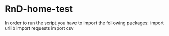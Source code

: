 # RnD-home-test
In order to run the script you have to import the following packages:
import urllib
import requests
import csv
